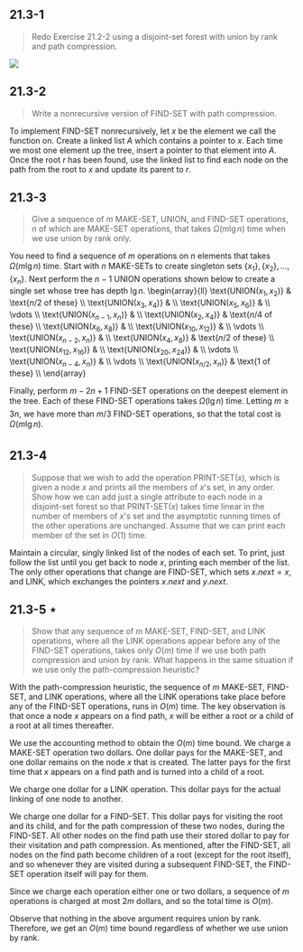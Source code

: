 ## 21.3-1

> Redo Exercise 21.2-2 using a disjoint-set forest with union by rank and path compression.

![](https://i.imgur.com/9jxMIwn.png?width=30rem)

## 21.3-2

> Write a nonrecursive version of $\text{FIND-SET}$ with path compression.

To implement $\text{FIND-SET}$ nonrecursively, let $x$ be the element we call the function on. Create a linked list $A$ which contains a pointer to $x$. Each time we most one element up the tree, insert a pointer to that element into $A$. Once the root $r$ has been found, use the linked list to find each node on the path from the root to $x$ and update its parent to $r$.

## 21.3-3

> Give a sequence of $m$ $\text{MAKE-SET}$, $\text{UNION}$, and $\text{FIND-SET}$ operations, $n$ of which are $\text{MAKE-SET}$ operations, that takes $\Omega(m\lg n)$ time when we use union by rank only.

You need to find a sequence of $m$ operations on $n$ elements that takes $\Omega(m\lg n)$ time. Start with $n$ $\text{MAKE-SET}$s to create singleton sets $\{x_1\}, \{x_2\}, \ldots, \{x_n\}$. Next perform the $n - 1$ $\text{UNION}$ operations shown below to create a single set whose tree has depth $\lg n$.
\begin{array}{ll}
\text{UNION($x_1, x_2$)} & \text{$n / 2$ of these} \\\\
\text{UNION($x_3, x_4$)} &       \\\\
\text{UNION($x_5, x_6$)} &       \\\\
\vdots                           \\\\
\text{UNION($x_{n - 1}, x_n$)} & \\\\
\text{UNION($x_2, x_4$)} & \text{$n / 4$ of these} \\\\
\text{UNION($x_6, x_8$)} &       \\\\
\text{UNION($x_{10}, x_{12}$)} & \\\\
\vdots                           \\\\
\text{UNION($x_{n - 2}, x_n$)} & \\\\
\text{UNION($x_4, x_8$)} & \text{$n / 2$ of these} \\\\
\text{UNION($x_{12}, x_{16}$)} & \\\\
\text{UNION($x_{20}, x_{24}$)} & \\\\
\vdots                           \\\\
\text{UNION($x_{n - 4}, x_n$)} & \\\\
\vdots                           \\\\
\text{UNION($x_{n / 2}, x_n$)} & \text{$1$ of these} \\\\
\end{array}

Finally, perform $m - 2n + 1$ $\text{FIND-SET}$ operations on the deepest element in the tree. Each of these $\text{FIND-SET}$ operations takes $\Omega(\lg n)$ time. Letting $m \ge 3n$, we have more than $m / 3$ $\text{FIND-SET}$ operations, so that the total cost is $\Omega(m\lg n)$.

## 21.3-4

> Suppose that we wish to add the operation $\text{PRINT-SET}(x)$, which is given a node $x$ and prints all the members of $x$'s set, in any order. Show how we can add just a single attribute to each node in a disjoint-set forest so that $\text{PRINT-SET}(x)$ takes time linear in the number of members of $x$'s set and the asymptotic running times of the other operations are unchanged. Assume that we can print each member of the set in $O(1)$ time.

Maintain a circular, singly linked list of the nodes of each set. To print, just follow the list until you get back to node $x$, printing each member of the list. The only other operations that change are $\text{FIND-SET}$, which sets $x.next = x$, and $\text{LINK}$, which exchanges the pointers $x.next$ and $y.next$.

## 21.3-5 $\star$
> Show that any sequence of $m$ $\text{MAKE-SET}$, $\text{FIND-SET}$, and $\text{LINK}$ operations, where all the $\text{LINK}$ operations appear before any of the $\text{FIND-SET}$ operations, takes only $O(m)$ time if we use both path compression and union by rank. What happens in the same situation if we use only the path-compression heuristic?

With the path-compression heuristic, the sequence of $m$ $\text{MAKE-SET}$, $\text{FIND-SET}$, and $\text{LINK}$ operations, where all the $\text{LINK}$ operations take place before any of the $\text{FIND-SET}$ operations, runs in $O(m)$ time. The key observation is that once a node $x$ appears on a find path, $x$ will be either a root or a child of a root at all times thereafter.

We use the accounting method to obtain the $O(m)$ time bound. We charge a $\text{MAKE-SET}$ operation two dollars. One dollar pays for the $\text{MAKE-SET}$, and one dollar remains on the node $x$ that is created. The latter pays for the first time that $x$ appears on a find path and is turned into a child of a root.

We charge one dollar for a $\text{LINK}$ operation. This dollar pays for the actual linking of one node to another.

We charge one dollar for a $\text{FIND-SET}$. This dollar pays for visiting the root and its child, and for the path compression of these two nodes, during the $\text{FIND-SET}$. All other nodes on the find path use their stored dollar to pay for their visitation and path compression. As mentioned, after the $\text{FIND-SET}$, all nodes on the find path become children of a root (except for the root itself), and so whenever they are visited during a subsequent $\text{FIND-SET}$, the $\text{FIND-SET}$ operation itself will pay for them.

Since we charge each operation either one or two dollars, a sequence of $m$ operations is charged at most $2m$ dollars, and so the total time is $O(m)$.

Observe that nothing in the above argument requires union by rank. Therefore, we get an $O(m)$ time bound regardless of whether we use union by rank.
